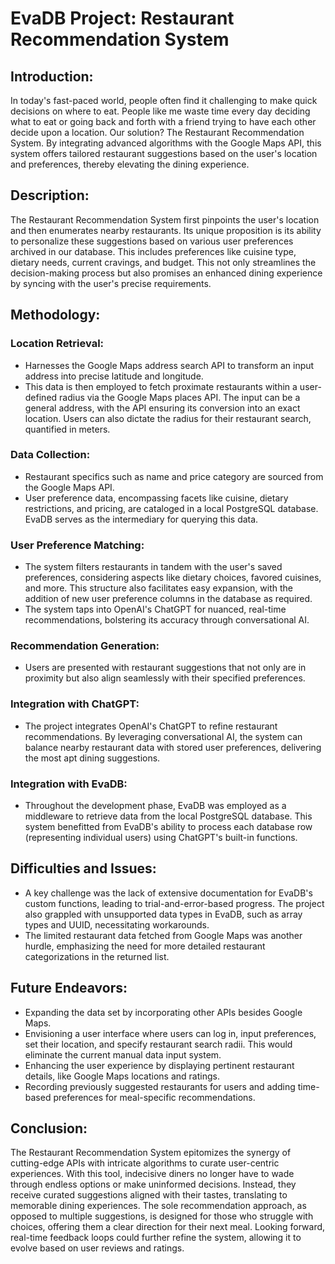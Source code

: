 # EvaDB Project: Restaurant Recommendation System

## Introduction:
In today's fast-paced world, people often find it challenging to make quick decisions on where to eat. People like me waste time every day deciding what to eat or going back and forth with a friend trying to have each other decide upon a location. Our solution? The Restaurant Recommendation System. By integrating advanced algorithms with the Google Maps API, this system offers tailored restaurant suggestions based on the user's location and preferences, thereby elevating the dining experience.

## Description:
The Restaurant Recommendation System first pinpoints the user's location and then enumerates nearby restaurants. Its unique proposition is its ability to personalize these suggestions based on various user preferences archived in our database. This includes preferences like cuisine type, dietary needs, current cravings, and budget. This not only streamlines the decision-making process but also promises an enhanced dining experience by syncing with the user's precise requirements.

## Methodology:

### Location Retrieval:
- Harnesses the Google Maps address search API to transform an input address into precise latitude and longitude.
- This data is then employed to fetch proximate restaurants within a user-defined radius via the Google Maps places API. The input can be a general address, with the API ensuring its conversion into an exact location. Users can also dictate the radius for their restaurant search, quantified in meters.

### Data Collection:
- Restaurant specifics such as name and price category are sourced from the Google Maps API.
- User preference data, encompassing facets like cuisine, dietary restrictions, and pricing, are cataloged in a local PostgreSQL database. EvaDB serves as the intermediary for querying this data.

### User Preference Matching:
- The system filters restaurants in tandem with the user's saved preferences, considering aspects like dietary choices, favored cuisines, and more. This structure also facilitates easy expansion, with the addition of new user preference columns in the database as required.
- The system taps into OpenAI's ChatGPT for nuanced, real-time recommendations, bolstering its accuracy through conversational AI.

### Recommendation Generation:
- Users are presented with restaurant suggestions that not only are in proximity but also align seamlessly with their specified preferences.

### Integration with ChatGPT:
- The project integrates OpenAI's ChatGPT to refine restaurant recommendations. By leveraging conversational AI, the system can balance nearby restaurant data with stored user preferences, delivering the most apt dining suggestions.

### Integration with EvaDB:
- Throughout the development phase, EvaDB was employed as a middleware to retrieve data from the local PostgreSQL database. This system benefitted from EvaDB's ability to process each database row (representing individual users) using ChatGPT's built-in functions.

## Difficulties and Issues:
- A key challenge was the lack of extensive documentation for EvaDB's custom functions, leading to trial-and-error-based progress. The project also grappled with unsupported data types in EvaDB, such as array types and UUID, necessitating workarounds.
- The limited restaurant data fetched from Google Maps was another hurdle, emphasizing the need for more detailed restaurant categorizations in the returned list.

## Future Endeavors:
- Expanding the data set by incorporating other APIs besides Google Maps.
- Envisioning a user interface where users can log in, input preferences, set their location, and specify restaurant search radii. This would eliminate the current manual data input system.
- Enhancing the user experience by displaying pertinent restaurant details, like Google Maps locations and ratings.
- Recording previously suggested restaurants for users and adding time-based preferences for meal-specific recommendations.

## Conclusion:
The Restaurant Recommendation System epitomizes the synergy of cutting-edge APIs with intricate algorithms to curate user-centric experiences. With this tool, indecisive diners no longer have to wade through endless options or make uninformed decisions. Instead, they receive curated suggestions aligned with their tastes, translating to memorable dining experiences. The sole recommendation approach, as opposed to multiple suggestions, is designed for those who struggle with choices, offering them a clear direction for their next meal. Looking forward, real-time feedback loops could further refine the system, allowing it to evolve based on user reviews and ratings.
